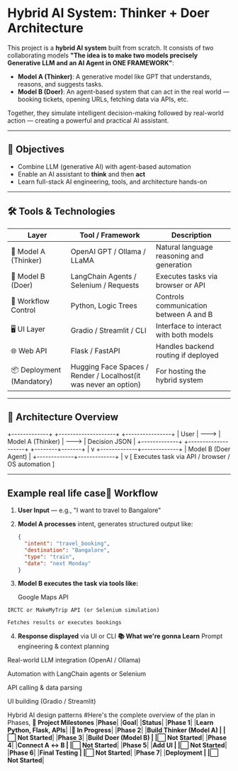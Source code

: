 #  Hybrid AI System: Thinker + Doer Architecture

This project is a **hybrid AI system** built from scratch. It consists of two collaborating models **"The idea is to make two models precisely Generative LLM and an AI Agent in ONE FRAMEWORK"**:

- **Model A (Thinker)**: A generative model like GPT that understands, reasons, and suggests tasks.
- **Model B (Doer)**: An agent-based system that can act in the real world — booking tickets, opening URLs, fetching data via APIs, etc.

Together, they simulate intelligent decision-making followed by real-world action — creating a powerful and practical AI assistant.

---

## 📌 Objectives

- Combine LLM (generative AI) with agent-based automation
- Enable an AI assistant to **think** and then **act**
- Learn full-stack AI engineering, tools, and architecture hands-on

---

## 🛠️ Tools & Technologies

| Layer | Tool / Framework | Description |
|-------|------------------|-------------|
| 🧠 Model A (Thinker) | OpenAI GPT / Ollama / LLaMA | Natural language reasoning and generation |
| 🦾 Model B (Doer) | LangChain Agents / Selenium / Requests | Executes tasks via browser or API |
| 🧪 Workflow Control | Python, Logic Trees | Controls communication between A and B |
| 🖥️ UI Layer | Gradio / Streamlit / CLI | Interface to interact with both models |
| 🌐 Web API | Flask / FastAPI | Handles backend routing if deployed |
| 📦 Deployment (Mandatory) | Hugging Face Spaces / Render / Localhost(it was never an option) | For hosting the hybrid system |

---

## 📐 Architecture Overview
+-------------+ +--------------------+ +----------------+
| User | ---> | Model A (Thinker) | ---> | Decision JSON |
+-------------+ +--------------------+ +--------+-------+
|
v
+-------------+-------------+
| Model B (Doer Agent) |
+-------------+-------------+
|
v
[ Executes task via API /  browser / OS automation ]


---

## Example real life case🧩 Workflow

1. **User Input** — e.g., "I want to travel to Bangalore"
2. **Model A processes** intent, generates structured output like:
   ```json
   {
     "intent": "travel_booking",
     "destination": "Bangalore",
     "type": "train",
     "date": "next Monday"
   }
 3.  **Model B executes the task via tools like:**

     Google Maps API

    IRCTC or MakeMyTrip API (or Selenium simulation)

    Fetches results or executes bookings

4. **Response displayed** via UI or CLI
**📚 What we're gonna Learn**
Prompt engineering & context planning

Real-world LLM integration (OpenAI / Ollama)

Automation with LangChain agents or Selenium

API calling & data parsing

UI building (Gradio / Streamlit)

Hybrid AI design patterns
#Here's the complete overview of the plan in Phases,
**📆 Project Milestones**
|**Phase**|	          |**Goal**|	                              |**Status**|
|**Phase 1**|	      |**Learn Python, Flask, APIs**|	       |**🔄 In Progress**|
|**Phase 2**|	      |**Build Thinker (Model A)	 **|         |**⬜ Not Started**|
|**Phase 3**|	      |**Build Doer (Model B)	    **|         |**⬜ Not Started**|
|**Phase 4**|	      |**Connect A ↔ B	          **|         |**⬜ Not Started**|
|**Phase 5**|	      |**Add UI	                **|         |**⬜ Not Started**|
|**Phase 6**|	      |**Final Testing	          **|         |**⬜ Not Started**|
|**Phase 7**|	      |**Deployment	             **|         |**⬜ Not Started**|




